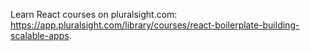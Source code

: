 Learn React courses on pluralsight.com: https://app.pluralsight.com/library/courses/react-boilerplate-building-scalable-apps. 
